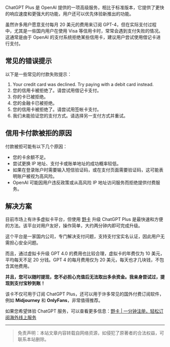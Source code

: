 ChatGPT Plus 是 OpenAI 提供的一项高级服务，相比于标准版本，它提供了更快的响应速度和更强大的功能，用户还可以优先体验新推出的功能。

虽然许多用户愿意支付每月 20 美元的费用来订阅 GPT-4，但在实际支付过程中，尤其是一些国内用户在使用 Visa 等信用卡时，常常会遇到支付失败的情况。这通常是由于 OpenAI 的支付系统拒绝某些信用卡，建议用户尝试使用借记卡进行支付。

## 常见的错误提示

以下是一些常见的付款失败提示：

1. Your credit card was declined. Try paying with a debit card instead.
2. 您的信用卡被拒绝了。请尝试用借记卡支付。
3. 你的卡已被拒绝。
4. 您的金融卡已被拒绝。
5. 您的信用卡被拒绝了。请尝试用签帐卡支付。
6. 我们未能验证您的支付方式。请选择另一支付方式并重试。

## 信用卡付款被拒的原因

付款被拒可能有以下几个原因：

- 您的卡余额不足。
- 尝试更换 IP 地址、支付卡或账单地址的成功概率较低。
- 如果在登录账户时需要输入短信验证码，或在支付页面需要验证码，这可能表明账户被视为高风险。
- OpenAI 可能因用户违反政策或从高风险 IP 地址访问服务而拒绝提供付费服务。

## 解决方案

目前市场上有许多虚拟卡平台，但使用 [野卡](https://bit.ly/bewildcard) 升级 ChatGPT Plus 是最快速和方便的方法。该平台对用户友好，操作简单，大约两分钟内即可完成升级。

这个平台是一家国内公司，专门解决支付问题，支持支付宝实名认证，因此用户无需担心安全问题。

而且，通过虚拟卡升级 GPT 4.0 的费用也比较合理，虚拟卡的年费仅为 10 美元，平均每天不足 20 分钱。GPT 4 的每月费用仅为 20 美元，每天也才几块钱，不包含其他费用。

**并且，您可以随时提现，您不必担心充值后无法取出多余资金。我亲身尝试过，提现到支付宝秒到账！**

该卡不仅可用于订阅 ChatGPT Plus，还可以用于许多常见的国外付费订阅软件，例如 **Midjourney** 和 **OnlyFans**，非常值得推荐。

如果您希望体验 ChatGPT 服务，可以查看更多信息：[野卡 | 一分钟注册，轻松订阅海外线上服务](https://bit.ly/bewildcard)

---

> 免责声明：本站文章内容转载自网络资源，如侵犯了原著者的合法权益，可联系本站删除。